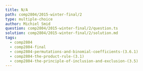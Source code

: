 ```yaml
---
title: N/A
path: comp2804/2015-winter-final/2
type: multiple-choice
author: Michiel Smid
question: comp2804/2015-winter-final/2/question.ts
solution: comp2804/2015-winter-final/2/solution.md
tags:
  - comp2804
  - comp2804-final
  - comp2804-permutations-and-binomial-coefficients-(3.6.1)
  - comp2804-the-product-rule-(3.1)
  - comp2804-the-principle-of-inclusion-and-exclusion-(3.5)
---
```


